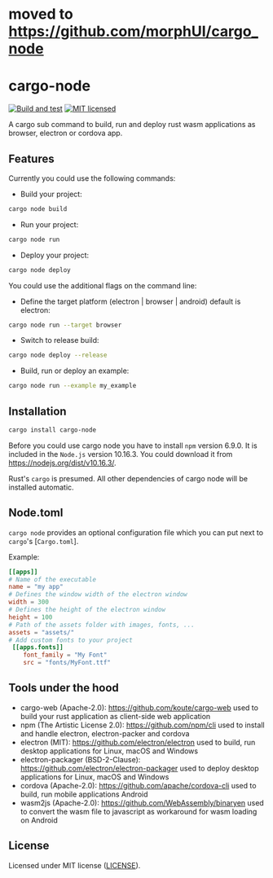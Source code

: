 # moved to https://github.com/morphUI/cargo_node

# cargo-node

[![Build and test](https://github.com/FloVanGH/cargo-node/workflows/Build%20and%20test/badge.svg)](https://github.com/FloVanGH/cargo-node/actions)
[![MIT licensed](https://img.shields.io/badge/license-MIT-blue.svg)](./LICENSE)

A cargo sub command to build, run and deploy rust wasm applications as browser, electron or cordova app.

## Features

Currently you could use the following commands:

* Build your project:

```sh
cargo node build
```

* Run your project:

```sh
cargo node run
```

* Deploy your project:

```sh
cargo node deploy
```

You could use the additional flags on the command line:

* Define the target platform (electron | browser | android) default is electron:

```sh
cargo node run --target browser
```

* Switch to release build:

```sh
cargo node deploy --release
```

* Build, run or deploy an example:

```sh
cargo node run --example my_example
```


## Installation

```sh
cargo install cargo-node
```

Before you could use cargo node you have to install `npm` version 6.9.0. It is included in the `Node.js` version 10.16.3. You could download it from https://nodejs.org/dist/v10.16.3/. 

Rust's `cargo` is presumed. All other dependencies of cargo node will be installed automatic.

## Node.toml

`cargo node` provides an optional configuration file which you can put next to `cargo`'s [`Cargo.toml`].

Example:

```toml
[[apps]]
# Name of the executable
name = "my app"
# Defines the window width of the electron window
width = 300
# Defines the height of the electron window
height = 100
# Path of the assets folder with images, fonts, ...
assets = "assets/"
# Add custom fonts to your project
 [[apps.fonts]]
    font_family = "My Font"
    src = "fonts/MyFont.ttf"
```

## Tools under the hood 

* cargo-web  (Apache-2.0): https://github.com/koute/cargo-web used to build your rust application as client-side web application
* npm (The Artistic License 2.0): https://github.com/npm/cli used to install and handle electron, electron-packer and cordova 
* electron (MIT): https://github.com/electron/electron used to build, run desktop applications for Linux, macOS and Windows
* electron-packager (BSD-2-Clause): https://github.com/electron/electron-packager used to deploy desktop applications for Linux, macOS and Windows
* cordova (Apache-2.0): https://github.com/apache/cordova-cli used to build, run mobile applications Android
* wasm2js (Apache-2.0): https://github.com/WebAssembly/binaryen used to convert the wasm file to javascript as workaround for wasm loading on Android

## License

Licensed under MIT license ([LICENSE](./LICENSE)).
